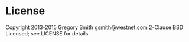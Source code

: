 License
=======

Copyright 2013-2015 Gregory Smith gsmith@westnet.com
2-Clause BSD Licensed; see LICENSE for details.
